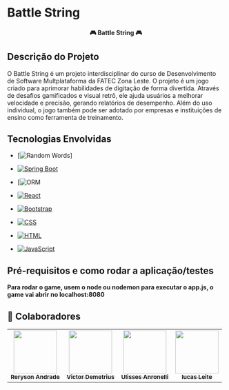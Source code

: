 # Battle String

<h4 align="center"> 
	 🎮 Battle String 🎮 
</h4>

## Descrição do Projeto

O Battle String é um projeto interdisciplinar do curso de Desenvolvimento de Software Multplataforma da FATEC Zona Leste.
O projeto é um jogo criado para aprimorar habilidades de digitação de forma divertida. Através de desafios gamificados e visual retrô, ele ajuda usuários a melhorar velocidade e precisão, gerando relatórios de desempenho. Além do uso individual, o jogo também pode ser adotado por empresas e instituições de ensino como ferramenta de treinamento.


## Tecnologias Envolvidas

 - [![Random Words](https://img.shields.io/badge/Random%20Words%20-%20API%20%20-%20purple)]  

- [![Spring Boot](https://img.shields.io/badge/Spring%20Boot-Framework-orange)](https://spring.io/projects/spring-boot)

- [![ORM](https://img.shields.io/badge/ORM%20-%20JAVA-%20blue)

- [![React](https://img.shields.io/badge/React-Frontend-blue)](https://reactjs.org/)

- [![Bootstrap](https://img.shields.io/badge/Bootstrap-Frontend-yellow)](https://getbootstrap.com/)

- [![CSS](https://img.shields.io/badge/CSS-Frontend-blueviolet)](https://developer.mozilla.org/en-US/docs/Web/CSS)

- [![HTML](https://img.shields.io/badge/HTML-Frontend-red)](https://developer.mozilla.org/en-US/docs/Web/HTML)

- [![JavaScript](https://img.shields.io/badge/JavaScript-Frontend-yellow)](https://developer.mozilla.org/en-US/docs/Web/JavaScript)

## Pré-requisitos e como rodar a aplicação/testes

<b> Para rodar o game, usem o node ou nodemon para executar o app.js, o game vai abrir no localhost:8080 </b>

## :handshake: Colaboradores
<table>
  <tr>
    <td align="center">
      <a href="https://github.com/AndradeReryson">
        <img src="https://avatars.githubusercontent.com/u/112758537?v=4" width="100px;" alt=""/><br>
        <sub>
          <b>Reryson Andrade</b>
        </sub>
      </a>
    </td>
    <td align="center">
      <a href="https://github.com/VictorDemetrius">
        <img src="https://avatars.githubusercontent.com/u/73915190?" width="100px;" alt=""/><br>
        <sub>
          <b>Victor Demetrius</b>
        </sub>
      </a>
    </td>
     <td align="center">
      <a href="https://github.com/Ulisses-Antonelli">
        <img src="https://avatars.githubusercontent.com/u/112758646?v=4" width="100px;" alt=""/><br>
        <sub>
          <b>Ulisses Anronelli</b>
        </sub>
      </a>
    </td>
    <td align="center">
      <a href="https://github.com/Lucas-S-Leite">
        <img src="https://avatars.githubusercontent.com/u/112758540?v=4" width="100px;" alt=""/><br>
        <sub>
          <b>lucas Leite</b>
        </sub>
      </a>
    </td>
  </tr>
</table>

